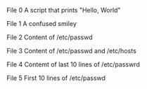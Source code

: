 File 0 A script that prints "Hello, World" 

File 1 A confused smiley

File 2 Content of /etc/passwd

File 3 Content of /etc/passwd and /etc/hosts

File 4 Contemt of last 10 lines of /etc/passwrd

File 5 First 10 lines of /etc/passwd
